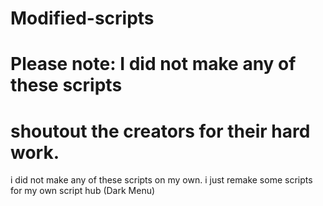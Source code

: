 # Modified-scripts
# Please note: I did not make any of these scripts
# shoutout the creators for their hard work.

i did not make any of these scripts on my own. 
i just remake some scripts for my own script hub (Dark Menu)
